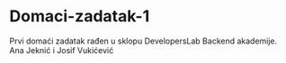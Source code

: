 # Domaci-zadatak-1
Prvi domaći zadatak rađen u sklopu DevelopersLab Backend akademije. 
Ana Jeknić i Josif Vukićević
